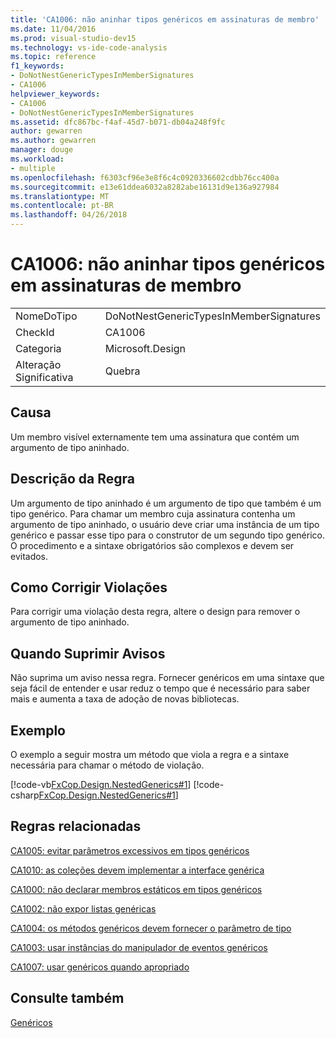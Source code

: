 ```yaml
---
title: 'CA1006: não aninhar tipos genéricos em assinaturas de membro'
ms.date: 11/04/2016
ms.prod: visual-studio-dev15
ms.technology: vs-ide-code-analysis
ms.topic: reference
f1_keywords:
- DoNotNestGenericTypesInMemberSignatures
- CA1006
helpviewer_keywords:
- CA1006
- DoNotNestGenericTypesInMemberSignatures
ms.assetid: dfc867bc-f4af-45d7-b071-db04a248f9fc
author: gewarren
ms.author: gewarren
manager: douge
ms.workload:
- multiple
ms.openlocfilehash: f6303cf96e3e8f6c4c0920336602cdbb76cc400a
ms.sourcegitcommit: e13e61ddea6032a8282abe16131d9e136a927984
ms.translationtype: MT
ms.contentlocale: pt-BR
ms.lasthandoff: 04/26/2018
---
```

# <a name="ca1006-do-not-nest-generic-types-in-member-signatures"></a>CA1006: não aninhar tipos genéricos em assinaturas de membro
|||
|-|-|
|NomeDoTipo|DoNotNestGenericTypesInMemberSignatures|
|CheckId|CA1006|
|Categoria|Microsoft.Design|
|Alteração Significativa|Quebra|

## <a name="cause"></a>Causa
 Um membro visível externamente tem uma assinatura que contém um argumento de tipo aninhado.

## <a name="rule-description"></a>Descrição da Regra
 Um argumento de tipo aninhado é um argumento de tipo que também é um tipo genérico. Para chamar um membro cuja assinatura contenha um argumento de tipo aninhado, o usuário deve criar uma instância de um tipo genérico e passar esse tipo para o construtor de um segundo tipo genérico. O procedimento e a sintaxe obrigatórios são complexos e devem ser evitados.

## <a name="how-to-fix-violations"></a>Como Corrigir Violações
 Para corrigir uma violação desta regra, altere o design para remover o argumento de tipo aninhado.

## <a name="when-to-suppress-warnings"></a>Quando Suprimir Avisos
 Não suprima um aviso nessa regra. Fornecer genéricos em uma sintaxe que seja fácil de entender e usar reduz o tempo que é necessário para saber mais e aumenta a taxa de adoção de novas bibliotecas.

## <a name="example"></a>Exemplo
 O exemplo a seguir mostra um método que viola a regra e a sintaxe necessária para chamar o método de violação.

 [!code-vb[FxCop.Design.NestedGenerics#1](../code-quality/codesnippet/VisualBasic/ca1006-do-not-nest-generic-types-in-member-signatures_1.vb)]
 [!code-csharp[FxCop.Design.NestedGenerics#1](../code-quality/codesnippet/CSharp/ca1006-do-not-nest-generic-types-in-member-signatures_1.cs)]

## <a name="related-rules"></a>Regras relacionadas
 [CA1005: evitar parâmetros excessivos em tipos genéricos](../code-quality/ca1005-avoid-excessive-parameters-on-generic-types.md)

 [CA1010: as coleções devem implementar a interface genérica](../code-quality/ca1010-collections-should-implement-generic-interface.md)

 [CA1000: não declarar membros estáticos em tipos genéricos](../code-quality/ca1000-do-not-declare-static-members-on-generic-types.md)

 [CA1002: não expor listas genéricas](../code-quality/ca1002-do-not-expose-generic-lists.md)

 [CA1004: os métodos genéricos devem fornecer o parâmetro de tipo](../code-quality/ca1004-generic-methods-should-provide-type-parameter.md)

 [CA1003: usar instâncias do manipulador de eventos genéricos](../code-quality/ca1003-use-generic-event-handler-instances.md)

 [CA1007: usar genéricos quando apropriado](../code-quality/ca1007-use-generics-where-appropriate.md)

## <a name="see-also"></a>Consulte também
 [Genéricos](/dotnet/csharp/programming-guide/generics/index)